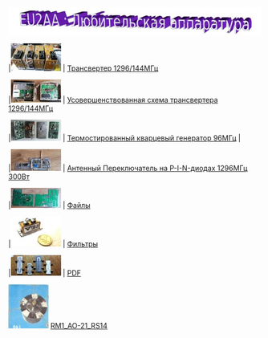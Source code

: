 ![Любительская аппаратура](photo/E_AmRig.jpg)

|![ ](photo/01296.jpg) | [Трансвертер 1296/144МГц](1296_144.md)

|![ ](photo/012961.jpg) | [Усовершенствованная схема трансвертера 1296/144МГц](https://eu2aa.com/pdfs/1296_v2.pdf)

|![ ](photo/0TXCO.jpg) | [Термостированный кварцевый генератор 96МГц](TXCO_96.md) |

|![ ](photo/0AP.jpg) | [Антенный Переключатель на P-I-N-диодах 1296МГц 300Вт](AP.md)

|![ ](photo/0LK4.jpg) | [Файлы](FILES.md)

|![ ](photo/0Fil.jpg) | [Фильтры](FIL.md)

|![ ](photo/0LK3.jpg) | [PDF](PDF.md)

[![RM1_AO-21_RS14](photo/28.jpg)](http://eu2aa.qrz.ru) [ RM1_AO-21_RS14 ](http://eu2aa.qrz.ru)
